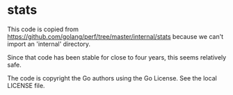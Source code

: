 # stats

This code is copied from
https://github.com/golang/perf/tree/master/internal/stats because we can't
import an 'internal' directory.

Since that code has been stable for close to four years, this seems relatively
safe.

The code is copyright the Go authors using the Go License. See the local LICENSE
file.

